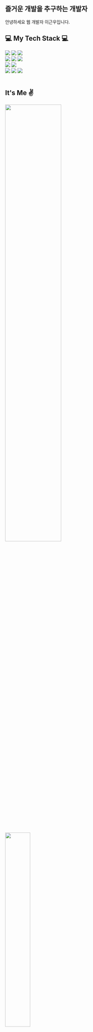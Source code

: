 ## 즐거운 개발을 추구하는 개발자
안녕하세요 웹 개발자 이근우입니다.

## 💻 My Tech Stack 💻
<div align=left>
  <img src="https://img.shields.io/badge/javascript-F7DF1E?style=for-the-badge&logo=javascript&logoColor=black">
  <img src="https://img.shields.io/badge/typescript-007396?style=for-the-badge&logo=typescript&logoColor=white">
  <img src="https://img.shields.io/badge/nodejs-6DB33F?style=for-the-badge&logo=node.js&logoColor=white">
  <br>

  <img src="https://img.shields.io/badge/-ORACLE-F80000?style=for-the-badge&logo=oracle">
  <img src="https://img.shields.io/badge/-MYSQL-4479A1?style=for-the-badge&logo=MySQL&logoColor=white">
  <img src="https://img.shields.io/badge/-MongoDB-CC2927?style=for-the-badge&logo=MongoDB">
  <br>

  <img src="https://img.shields.io/badge/-HTML5-E34F26?style=for-the-badge&logo=html5&logoColor=ffffff">
  <img src="https://img.shields.io/badge/-CSS3-1572B6?style=for-the-badge&logo=css3">
  <br>
  
  <img src="https://img.shields.io/badge/Notion-black?style=for-the-badge&logo=Notion">
  <img src="https://img.shields.io/badge/git-F05032?style=for-the-badge&logo=git&logoColor=white">
  <img src="https://img.shields.io/badge/github-181717?style=for-the-badge&logo=github&logoColor=white">
  <br>  
</div>
<br>

## It's Me ✌️
<div align=left>  
  <img style="width: 60%" src="https://github-readme-stats.vercel.app/api?username=riulwoo&show_icons=true&theme=dracula">
  <img style="width: 40%" src="https://github-readme-stats.vercel.app/api/top-langs/?username=riulwoo&layout=compact&theme=dark">
</div>
<div align = "right">
<img src="https://hits.seeyoufarm.com/api/count/incr/badge.svg?url=https%3A%2F%2Fgithub.com%2Fleegeunwoo&count_bg=%2379C83D&title_bg=%23555555&icon=&icon_color=%23E7E7E7&title=hits&edge_flat=true">
</div>
